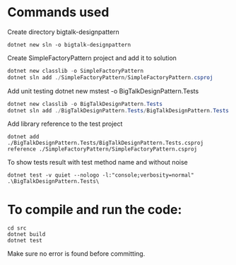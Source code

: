 # Commands used
Create directory bigtalk-designpattern

`dotnet new sln -o bigtalk-designpattern`

Create SimpleFactoryPattern project and add it to solution

```powershell
dotnet new classlib -o SimpleFactoryPattern
dotnet sln add ./SimpleFactoryPattern/SimpleFactoryPattern.csproj
```

Add unit testing
dotnet new mstest -o BigTalkDesignPattern.Tests
```powershell
dotnet new classlib -o BigTalkDesignPattern.Tests
dotnet sln add ./BigTalkDesignPattern.Tests/BigTalkDesignPattern.Tests.csproj
```
Add library reference to the test project

`dotnet add ./BigTalkDesignPattern.Tests/BigTalkDesignPattern.Tests.csproj reference ./SimpleFactoryPattern/SimpleFactoryPattern.csproj`

To show tests result with test method name and without noise

`dotnet test -v quiet --nologo -l:"console;verbosity=normal" .\BigTalkDesignPattern.Tests\`

# To compile and run the code:

```
cd src
dotnet build
dotnet test
```

Make sure no error is found before committing.